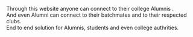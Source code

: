 Through this website anyone can connect to their college Alumnis .
<br>
And even Alumni can connect to their batchmates and to their respected clubs.
<br>
End to end solution for Alumnis, students and even college authrities.
